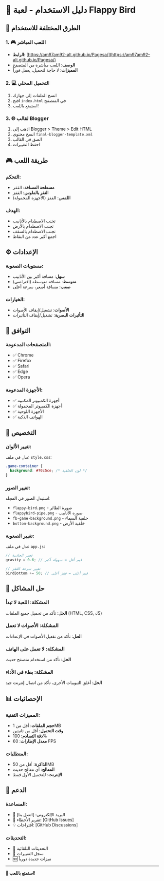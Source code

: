 # 📖 دليل الاستخدام - لعبة Flappy Bird

## 🚀 الطرق المختلفة للاستخدام

### 1. 🎮 اللعب المباشر
- **الرابط**: [https://am97am92-alt.github.io/Pagesa/](https://am97am92-alt.github.io/Pagesa/)
- **الوصف**: اللعب مباشرة من المتصفح
- **المميزات**: لا حاجة لتحميل، يعمل فوراً

### 2. 💻 التحميل المحلي
1. انسخ الملفات إلى جهازك
2. افتح `index.html` في المتصفح
3. استمتع باللعب!

### 3. 🌐 لقالب Blogger
1. اذهب إلى Blogger > Theme > Edit HTML
2. انسخ محتوى `final-blogger-template.xml`
3. الصق في القالب
4. احفظ التغييرات

## 🎮 طريقة اللعب

### التحكم:
- **مسطحة المسافة**: القفز
- **النقر بالماوس**: القفز
- **اللمس**: القفز (الأجهزة المحمولة)

### الهدف:
- تجنب الاصطدام بالأنابيب
- تجنب الاصطدام بالأرض
- تجنب الاصطدام بالسقف
- اجمع أكبر عدد من النقاط

## ⚙️ الإعدادات

### مستويات الصعوبة:
- **سهل**: مسافة أكبر بين الأنابيب
- **متوسط**: مسافة متوسطة (افتراضي)
- **صعب**: مسافة أصغر، سرعة أعلى

### الخيارات:
- **الأصوات**: تشغيل/إيقاف الأصوات
- **التأثيرات البصرية**: تشغيل/إيقاف التأثيرات

## 📱 التوافق

### المتصفحات المدعومة:
- ✅ Chrome
- ✅ Firefox
- ✅ Safari
- ✅ Edge
- ✅ Opera

### الأجهزة المدعومة:
- ✅ أجهزة الكمبيوتر المكتبية
- ✅ أجهزة الكمبيوتر المحمولة
- ✅ الأجهزة اللوحية
- ✅ الهواتف الذكية

## 🔧 التخصيص

### تغيير الألوان:
عدل في ملف `style.css`:
```css
.game-container {
  background: #70c5ce; /* لون الخلفية */
}
```

### تغيير الصور:
استبدل الصور في المجلد:
- `flappy-bird.png` - صورة الطائر
- `flappybird-pipe.png` - صورة الأنابيب
- `fb-game-background.png` - خلفية السماء
- `bottom-background.png` - خلفية الأرض

### تغيير الصعوبة:
عدل في ملف `app.js`:
```javascript
// تغيير الجاذبية
gravity = 0.6; // قيم أقل = سهولة أكبر

// تغيير سرعة القفز
birdBottom += 50; // قيم أعلى = قفز أعلى
```

## 🐛 حل المشاكل

### المشكلة: اللعبة لا تبدأ
**الحل**: تأكد من تحميل جميع الملفات (HTML, CSS, JS)

### المشكلة: الأصوات لا تعمل
**الحل**: تأكد من تفعيل الأصوات في الإعدادات

### المشكلة: لا تعمل على الهاتف
**الحل**: تأكد من استخدام متصفح حديث

### المشكلة: بطء في الأداء
**الحل**: أغلق التبويبات الأخرى، تأكد من اتصال إنترنت جيد

## 📊 الإحصائيات

### المميزات التقنية:
- **حجم الملفات**: أقل من 1MB
- **وقت التحميل**: أقل من ثانيتين
- **دقة التصادم**: 100%
- **معدل الإطارات**: 60 FPS

### المتطلبات:
- **الذاكرة**: أقل من 50MB
- **المعالج**: أي معالج حديث
- **الإنترنت**: للتحميل الأول فقط

## 🤝 الدعم

### المساعدة:
- 📧 البريد الإلكتروني: [اتصل بنا]
- 🐛 تقرير الأخطاء: [GitHub Issues]
- 💡 اقتراحات: [GitHub Discussions]

### التحديثات:
- 🔄 التحديثات التلقائية
- 📝 سجل التغييرات
- 🆕 ميزات جديدة دورياً

---

**🎉 استمتع باللعب!**
